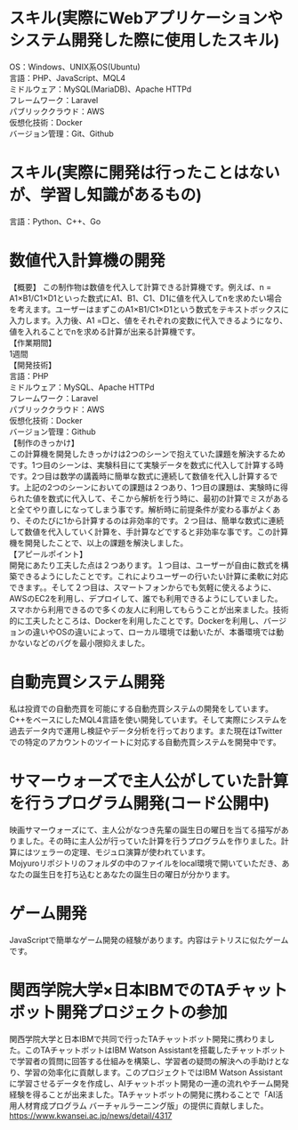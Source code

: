 # スキル(実際にWebアプリケーションやシステム開発した際に使用したスキル)
OS：Windows、UNIX系OS(Ubuntu)<br>
言語：PHP、JavaScript、MQL4<br>
ミドルウェア：MySQL(MariaDB)、Apache HTTPd <br>
フレームワーク：Laravel<br>
パブリッククラウド：AWS<br>
仮想化技術：Docker<br>
バージョン管理：Git、Github<br>
# スキル(実際に開発は行ったことはないが、学習し知識があるもの)
言語：Python、C++、Go
# 数値代入計算機の開発
【概要】
この制作物は数値を代入して計算できる計算機です。例えば、n = A1×B1/C1×D1といった数式にA1、B1、C1、D1に値を代入してnを求めたい場合を考えます。ユーザーはまずこのA1×B1/C1×D1という数式をテキストボックスに入力します。入力後、A1 =□と、値をそれぞれの変数に代入できるようになり、値を入れることでnを求める計算が出来る計算機です。<br>
【作業期間】<br>
1週間<br>
【開発技術】<br>
言語：PHP<br>
ミドルウェア：MySQL、Apache HTTPd<br>
フレームワーク：Laravel<br>
パブリッククラウド：AWS<br>
仮想化技術：Docker<br>
バージョン管理：Github<br>
【制作のきっかけ】<br>
この計算機を開発したきっかけは2つのシーンで抱えていた課題を解決するためです。1つ目のシーンは、実験科目にて実験データを数式に代入して計算する時です。2つ目は数学の講義時に簡単な数式に連続して数値を代入し計算するです。上記の2つのシーンにおいての課題は２つあり、1つ目の課題は、実験時に得られた値を数式に代入して、そこから解析を行う時に、最初の計算でミスがあると全てやり直しになってしまう事です。解析時に前提条件が変わる事がよくあり、そのたびに1から計算するのは非効率的です。２つ目は、簡単な数式に連続して数値を代入していく計算を、手計算などですると非効率な事です。この計算機を開発したことで、以上の課題を解決しました。<br>
【アピールポイント】<br>
開発にあたり工夫した点は２つあります。１つ目は、ユーザーが自由に数式を構築できるようにしたことです。これによりユーザーの行いたい計算に柔軟に対応できます。。そして２つ目は、スマートフォンからでも気軽に使えるように、AWSのEC2を利用し、デプロイして、誰でも利用できるようにしていました。スマホから利用できるので多くの友人に利用してもらうことが出来ました。技術的に工夫したところは、Dockerを利用したことです。Dockerを利用し、バージョンの違いやOSの違いによって、ローカル環境では動いたが、本番環境では動かないなどのバグを最小限抑えました。

# 自動売買システム開発
私は投資での自動売買を可能にする自動売買システムの開発をしています。C++をベースにしたMQL4言語を使い開発しています。そして実際にシステムを過去データ内で運用し検証やデータ分析を行っております。また現在はTwitterでの特定のアカウントのツイートに対応する自動売買システムを開発中です。

# サマーウォーズで主人公がしていた計算を行うプログラム開発(コード公開中)
映画サマーウォーズにて、主人公がなつき先輩の誕生日の曜日を当てる描写がありました。その時に主人公が行っていた計算を行うプログラムを作りました。計算にはツェラーの定理、モジュロ演算が使われています。<br>
Mojyuroリポジトリのフォルダの中のファイルをlocal環境で開いていただき、あなたの誕生日を打ち込むとあなたの誕生日の曜日が分かります。

# ゲーム開発
JavaScriptで簡単なゲーム開発の経験があります。内容はテトリスに似たゲームです。
# 関西学院大学×日本IBMでのTAチャットボット開発プロジェクトの参加
関西学院大学と日本IBMで共同で行ったTAチャットボット開発に携わりました。このTAチャットボットはIBM Watson Assistantを搭載したチャットボットで学習者の質問に回答する仕組みを構築し、学習者の疑問の解決への手助けとなり、学習の効率化に貢献します。このプロジェクトではIBM Watson Assistantに学習させるデータを作成し、AIチャットボット開発の一連の流れやチーム開発経験を得ることが出来ました。TAチャットボットの開発に携わることで「AI活用人材育成プログラム バーチャルラーニング版」の提供に貢献しました。
https://www.kwansei.ac.jp/news/detail/4317
